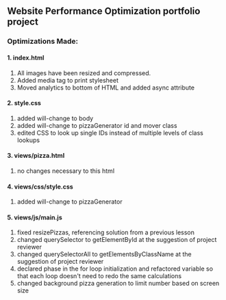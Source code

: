 ## Website Performance Optimization portfolio project



### Optimizations Made:

#### 1. index.html
1. All images have been resized and compressed.
2. Added media tag to print stylesheet
3. Moved analytics to bottom of HTML and added async attribute

#### 2. style.css
1. added will-change to body
2. added will-change to pizzaGenerator id and mover class
3. edited CSS to look up single IDs instead of multiple levels of class lookups

#### 3. views/pizza.html
1. no changes necessary to this html

#### 4. views/css/style.css
1. added will-change to pizzaGenerator

#### 5. views/js/main.js
1. fixed resizePizzas, referencing solution from a previous lesson
2. changed querySelector to getElementById at the suggestion of project reviewer
3. changed querySelectorAll to getElementsByClassName at the suggestion of project reviewer
4. declared phase in the for loop initialization and refactored variable so that each loop doesn't need to redo the same calculations
5. changed background pizza generation to limit number based on screen size